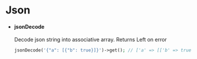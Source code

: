 # Json
- #### jsonDecode
  Decode json string into associative array. Returns Left on error

  ```php
  jsonDecode('{"a": [{"b": true}]}')->get(); // ['a' => [['b' => true]]] 
  ```

